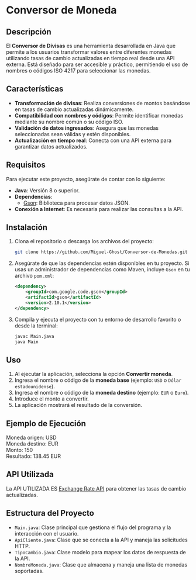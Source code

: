 # Conversor de Moneda

## Descripción

El **Conversor de Divisas** es una herramienta desarrollada en Java que permite a los usuarios transformar valores entre diferentes monedas utilizando tasas de cambio actualizadas en tiempo real desde una API externa. Está diseñado para ser accesible y práctico, permitiendo el uso de nombres o códigos ISO 4217 para seleccionar las monedas.

## Características

- **Transformación de divisas**: Realiza conversiones de montos basándose en tasas de cambio actualizadas dinámicamente.
- **Compatibilidad con nombres y códigos**: Permite identificar monedas mediante su nombre común o su código ISO.
- **Validación de datos ingresados**: Asegura que las monedas seleccionadas sean válidas y estén disponibles.
- **Actualización en tiempo real**: Conecta con una API externa para garantizar datos actualizados.

## Requisitos

Para ejecutar este proyecto, asegúrate de contar con lo siguiente:

- **Java**: Versión 8 o superior.
- **Dependencias**:
  - [Gson](https://github.com/google/gson): Biblioteca para procesar datos JSON.
- **Conexión a Internet**: Es necesaria para realizar las consultas a la API.

## Instalación

1. Clona el repositorio o descarga los archivos del proyecto:

   ```bash
   git clone https://github.com/Miguel-Ghost/Conversor-de-Monedas.git
2. Asegúrate de que las dependencias estén disponibles en tu proyecto. Si usas un administrador de dependencias como Maven, incluye `Gson` en tu archivo `pom.xml`:

   ```xml
   <dependency>
       <groupId>com.google.code.gson</groupId>
       <artifactId>gson</artifactId>
       <version>2.10.1</version>
   </dependency>
   ```

3. Compila y ejecuta el proyecto con tu entorno de desarrollo favorito o desde la terminal:

   ```bash
   javac Main.java
   java Main
   ```

## Uso

1. Al ejecutar la aplicación, selecciona la opción **Convertir moneda**.
2. Ingresa el nombre o código de la **moneda base** (ejemplo: `USD` o `Dólar estadounidense`).
3. Ingresa el nombre o código de la **moneda destino** (ejemplo: `EUR` o `Euro`).
4. Introduce el monto a convertir.
5. La aplicación mostrará el resultado de la conversión.

## Ejemplo de Ejecución

Moneda origen: USD  
Moneda destino: EUR  
Monto: 150  
Resultado: 138.45 EUR  



## API Utilizada

La API UTILIZADA ES [Exchange Rate API](https://www.exchangerate-api.com/) para obtener las tasas de cambio actualizadas.

## Estructura del Proyecto

- `Main.java`: Clase principal que gestiona el flujo del programa y la interacción con el usuario.
- `ApiCliente.java`: Clase que se conecta a la API y maneja las solicitudes HTTP.
- `TipoCambio.java`: Clase modelo para mapear los datos de respuesta de la API.
- `NombreMoneda.java`: Clase que almacena y maneja una lista de monedas soportadas.
